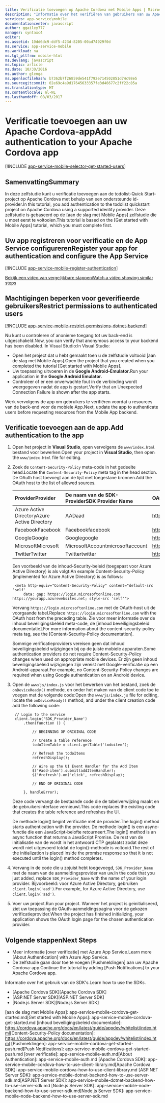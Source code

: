 ```yaml
---
title: Verificatie toevoegen op Apache Cordova met Mobile Apps | Microsoft Docs
description: "Informatie over het verifiëren van gebruikers van uw Apache Cordova-app via een groot aantal identiteitsproviders, waaronder Google, Facebook, Twitter en Microsoft met Mobile Apps in Azure App Service."
services: app-service\mobile
documentationcenter: javascript
author: ggailey777
manager: syntaxc4
editor: 
ms.assetid: 10dd6dc9-ddf5-423d-8205-00ad74929f0d
ms.service: app-service-mobile
ms.workload: na
ms.tgt_pltfrm: mobile-html
ms.devlang: javascript
ms.topic: article
ms.date: 10/30/2016
ms.author: glenga
ms.openlocfilehash: b7362b7f26859de541f792e714502851d74c98e5
ms.sourcegitcommit: 02e69c4a9d17645633357fe3d46677c2ff22c85a
ms.translationtype: MT
ms.contentlocale: nl-NL
ms.lasthandoff: 08/03/2017
---
```

# <a name="add-authentication-to-your-apache-cordova-app"></a><span data-ttu-id="b52f4-103">Verificatie toevoegen aan uw Apache Cordova-app</span><span class="sxs-lookup"><span data-stu-id="b52f4-103">Add authentication to your Apache Cordova app</span></span>
[!INCLUDE [app-service-mobile-selector-get-started-users](../../includes/app-service-mobile-selector-get-started-users.md)]

## <a name="summary"></a><span data-ttu-id="b52f4-104">Samenvatting</span><span class="sxs-lookup"><span data-stu-id="b52f4-104">Summary</span></span>
<span data-ttu-id="b52f4-105">In deze zelfstudie kunt u verificatie toevoegen aan de todolist-Quick Start-project op Apache Cordova met behulp van een ondersteunde id-provider.</span><span class="sxs-lookup"><span data-stu-id="b52f4-105">In this tutorial, you add authentication to the todolist quickstart project on Apache Cordova using a supported identity provider.</span></span> <span data-ttu-id="b52f4-106">Deze zelfstudie is gebaseerd op de [aan de slag met Mobile Apps] zelfstudie die u moet eerst te voltooien.</span><span class="sxs-lookup"><span data-stu-id="b52f4-106">This tutorial is based on the [Get started with Mobile Apps] tutorial, which you must complete first.</span></span>

## <span data-ttu-id="b52f4-107"><a name="register"></a>Uw app registreren voor verificatie en de App Service configureren</span><span class="sxs-lookup"><span data-stu-id="b52f4-107"><a name="register"></a>Register your app for authentication and configure the App Service</span></span>
[!INCLUDE [app-service-mobile-register-authentication](../../includes/app-service-mobile-register-authentication.md)]

[<span data-ttu-id="b52f4-108">Bekijk een video van vergelijkbare stappen</span><span class="sxs-lookup"><span data-stu-id="b52f4-108">Watch a video showing similar steps</span></span>](https://channel9.msdn.com/series/Azure-connected-services-with-Cordova/Azure-connected-services-task-8-Azure-authentication)

## <span data-ttu-id="b52f4-109"><a name="permissions"></a>Machtigingen beperken voor geverifieerde gebruikers</span><span class="sxs-lookup"><span data-stu-id="b52f4-109"><a name="permissions"></a>Restrict permissions to authenticated users</span></span>
[!INCLUDE [app-service-mobile-restrict-permissions-dotnet-backend](../../includes/app-service-mobile-restrict-permissions-dotnet-backend.md)]

<span data-ttu-id="b52f4-110">Nu kunt u controleren of anonieme toegang tot uw back-end is uitgeschakeld.</span><span class="sxs-lookup"><span data-stu-id="b52f4-110">Now, you can verify that anonymous access to your backend has been disabled.</span></span> <span data-ttu-id="b52f4-111">In Visual Studio:</span><span class="sxs-lookup"><span data-stu-id="b52f4-111">In Visual Studio:</span></span>

* <span data-ttu-id="b52f4-112">Open het project dat u hebt gemaakt toen u de zelfstudie voltooid [aan de slag met Mobile Apps].</span><span class="sxs-lookup"><span data-stu-id="b52f4-112">Open the project that you created when you completed the tutorial [Get started with Mobile Apps].</span></span>
* <span data-ttu-id="b52f4-113">Uw toepassing uitvoeren in de **Google Android-Emulator**.</span><span class="sxs-lookup"><span data-stu-id="b52f4-113">Run your application in the **Google Android Emulator**.</span></span>
* <span data-ttu-id="b52f4-114">Controleer of er een onverwachte fout in de verbinding wordt weergegeven nadat de app is gestart.</span><span class="sxs-lookup"><span data-stu-id="b52f4-114">Verify that an Unexpected Connection Failure is shown after the app starts.</span></span>

<span data-ttu-id="b52f4-115">Werk vervolgens de app om gebruikers te verifiëren voordat u resources van de back-end voor de mobiele App.</span><span class="sxs-lookup"><span data-stu-id="b52f4-115">Next, update the app to authenticate users before requesting resources from the Mobile App backend.</span></span>

## <span data-ttu-id="b52f4-116"><a name="add-authentication"></a>Verificatie toevoegen aan de app.</span><span class="sxs-lookup"><span data-stu-id="b52f4-116"><a name="add-authentication"></a>Add authentication to the app</span></span>
1. <span data-ttu-id="b52f4-117">Open het project in **Visual Studio**, open vervolgens de `www/index.html` bestand voor bewerken.</span><span class="sxs-lookup"><span data-stu-id="b52f4-117">Open your project in **Visual Studio**, then open the `www/index.html` file for editing.</span></span>
2. <span data-ttu-id="b52f4-118">Zoek de `Content-Security-Policy` meta-code in het gedeelte head.</span><span class="sxs-lookup"><span data-stu-id="b52f4-118">Locate the `Content-Security-Policy` meta tag in the head section.</span></span>  <span data-ttu-id="b52f4-119">De OAuth host toevoegt aan de lijst met toegestane bronnen.</span><span class="sxs-lookup"><span data-stu-id="b52f4-119">Add the OAuth host to the list of allowed sources.</span></span>

   | <span data-ttu-id="b52f4-120">Provider</span><span class="sxs-lookup"><span data-stu-id="b52f4-120">Provider</span></span> | <span data-ttu-id="b52f4-121">De naam van de SDK-Provider</span><span class="sxs-lookup"><span data-stu-id="b52f4-121">SDK Provider Name</span></span> | <span data-ttu-id="b52f4-122">OAuth-Host</span><span class="sxs-lookup"><span data-stu-id="b52f4-122">OAuth Host</span></span> |
   |:--- |:--- |:--- |
   | <span data-ttu-id="b52f4-123">Azure Active Directory</span><span class="sxs-lookup"><span data-stu-id="b52f4-123">Azure Active Directory</span></span> | <span data-ttu-id="b52f4-124">AAD</span><span class="sxs-lookup"><span data-stu-id="b52f4-124">aad</span></span> | <span data-ttu-id="b52f4-125">https://login.microsoftonline.com</span><span class="sxs-lookup"><span data-stu-id="b52f4-125">https://login.microsoftonline.com</span></span> |
   | <span data-ttu-id="b52f4-126">Facebook</span><span class="sxs-lookup"><span data-stu-id="b52f4-126">Facebook</span></span> | <span data-ttu-id="b52f4-127">Facebook</span><span class="sxs-lookup"><span data-stu-id="b52f4-127">facebook</span></span> | <span data-ttu-id="b52f4-128">https://www.Facebook.com</span><span class="sxs-lookup"><span data-stu-id="b52f4-128">https://www.facebook.com</span></span> |
   | <span data-ttu-id="b52f4-129">Google</span><span class="sxs-lookup"><span data-stu-id="b52f4-129">Google</span></span> | <span data-ttu-id="b52f4-130">Google</span><span class="sxs-lookup"><span data-stu-id="b52f4-130">google</span></span> | <span data-ttu-id="b52f4-131">https://accounts.Google.com</span><span class="sxs-lookup"><span data-stu-id="b52f4-131">https://accounts.google.com</span></span> |
   | <span data-ttu-id="b52f4-132">Microsoft</span><span class="sxs-lookup"><span data-stu-id="b52f4-132">Microsoft</span></span> | <span data-ttu-id="b52f4-133">MicrosoftAccount</span><span class="sxs-lookup"><span data-stu-id="b52f4-133">microsoftaccount</span></span> | <span data-ttu-id="b52f4-134">https://login.live.com</span><span class="sxs-lookup"><span data-stu-id="b52f4-134">https://login.live.com</span></span> |
   | <span data-ttu-id="b52f4-135">Twitter</span><span class="sxs-lookup"><span data-stu-id="b52f4-135">Twitter</span></span> | <span data-ttu-id="b52f4-136">Twitter</span><span class="sxs-lookup"><span data-stu-id="b52f4-136">twitter</span></span> | <span data-ttu-id="b52f4-137">https://API.Twitter.com</span><span class="sxs-lookup"><span data-stu-id="b52f4-137">https://api.twitter.com</span></span> |

    <span data-ttu-id="b52f4-138">Een voorbeeld van de inhoud-Security-beleid (toegepast voor Azure Active Directory) is als volgt:</span><span class="sxs-lookup"><span data-stu-id="b52f4-138">An example Content-Security-Policy (implemented for Azure Active Directory) is as follows:</span></span>

        <meta http-equiv="Content-Security-Policy" content="default-src 'self'
            data: gap: https://login.microsoftonline.com https://yourapp.azurewebsites.net; style-src 'self'">

    <span data-ttu-id="b52f4-139">Vervang `https://login.microsoftonline.com` met de OAuth-host uit de voorgaande tabel.</span><span class="sxs-lookup"><span data-stu-id="b52f4-139">Replace `https://login.microsoftonline.com` with the OAuth host from the preceding table.</span></span>  <span data-ttu-id="b52f4-140">Zie voor meer informatie over de inhoud beveiligingsbeleid meta-code, de [inhoud beveiligingsbeleid documentatie].</span><span class="sxs-lookup"><span data-stu-id="b52f4-140">For more information about the content-security-policy meta tag, see the [Content-Security-Policy documentation].</span></span>

    <span data-ttu-id="b52f4-141">Sommige verificatieproviders vereisen geen dat inhoud beveiligingsbeleid wijzigingen bij op de juiste mobiele apparaten.</span><span class="sxs-lookup"><span data-stu-id="b52f4-141">Some authentication providers do not require Content-Security-Policy changes when used on appropriate mobile devices.</span></span>  <span data-ttu-id="b52f4-142">Er zijn geen inhoud beveiligingsbeleid wijzigingen zijn vereist met Google-verificatie op een Android-apparaat.</span><span class="sxs-lookup"><span data-stu-id="b52f4-142">For example, no Content-Security-Policy changes are required when using Google authentication on an Android device.</span></span>

3. <span data-ttu-id="b52f4-143">Open de `www/js/index.js` voor het bewerken van het bestand, zoek de `onDeviceReady()` methode, en onder het maken van de client code toe te voegen met de volgende code:</span><span class="sxs-lookup"><span data-stu-id="b52f4-143">Open the `www/js/index.js` file for editing, locate the `onDeviceReady()` method, and under the client  creation code add the following code:</span></span>

        // Login to the service
        client.login('SDK_Provider_Name')
            .then(function () {

                // BEGINNING OF ORIGINAL CODE

                // Create a table reference
                todoItemTable = client.getTable('todoitem');

                // Refresh the todoItems
                refreshDisplay();

                // Wire up the UI Event Handler for the Add Item
                $('#add-item').submit(addItemHandler);
                $('#refresh').on('click', refreshDisplay);

                // END OF ORIGINAL CODE

            }, handleError);

    <span data-ttu-id="b52f4-144">Deze code vervangt de bestaande code die de tabelverwijzing maakt en de gebruikersinterface vernieuwt.</span><span class="sxs-lookup"><span data-stu-id="b52f4-144">This code replaces the existing code that creates the table reference and refreshes the UI.</span></span>

    <span data-ttu-id="b52f4-145">De methode login() begint verificatie met de provider.</span><span class="sxs-lookup"><span data-stu-id="b52f4-145">The login() method starts authentication with the provider.</span></span> <span data-ttu-id="b52f4-146">De methode login() is een async-functie die een JavaScript-belofte retourneert.</span><span class="sxs-lookup"><span data-stu-id="b52f4-146">The login() method is an async function that returns a JavaScript Promise.</span></span>  <span data-ttu-id="b52f4-147">De rest van de initialisatie van de wordt in het antwoord CTP geplaatst zodat deze wordt niet uitgevoerd totdat de login()-methode is voltooid.</span><span class="sxs-lookup"><span data-stu-id="b52f4-147">The rest of the initialization is placed inside the promise response so that it is not executed until the login() method completes.</span></span>

4. <span data-ttu-id="b52f4-148">Vervang in de code die u zojuist hebt toegevoegd, `SDK_Provider_Name` met de naam van de aanmeldingsprovider van uw.</span><span class="sxs-lookup"><span data-stu-id="b52f4-148">In the code that you just added, replace `SDK_Provider_Name` with the name of your login provider.</span></span> <span data-ttu-id="b52f4-149">Bijvoorbeeld: voor Azure Active Directory, gebruiken `client.login('aad')`.</span><span class="sxs-lookup"><span data-stu-id="b52f4-149">For example, for Azure Active Directory, use `client.login('aad')`.</span></span>
5. <span data-ttu-id="b52f4-150">Voer uw project.</span><span class="sxs-lookup"><span data-stu-id="b52f4-150">Run your project.</span></span>  <span data-ttu-id="b52f4-151">Wanneer het project is geïnitialiseerd, ziet uw toepassing de OAuth-aanmeldingspagina voor de gekozen verificatieprovider.</span><span class="sxs-lookup"><span data-stu-id="b52f4-151">When the project has finished initializing, your application shows the OAuth login page for the chosen authentication provider.</span></span>

## <span data-ttu-id="b52f4-152"><a name="next-steps"></a>Volgende stappen</span><span class="sxs-lookup"><span data-stu-id="b52f4-152"><a name="next-steps"></a>Next Steps</span></span>
* <span data-ttu-id="b52f4-153">Meer informatie [over verificatie] met Azure App Service.</span><span class="sxs-lookup"><span data-stu-id="b52f4-153">Learn more [About Authentication] with Azure App Service.</span></span>
* <span data-ttu-id="b52f4-154">De zelfstudie gaan door toe te voegen [Pushmeldingen] aan uw Apache Cordova-app.</span><span class="sxs-lookup"><span data-stu-id="b52f4-154">Continue the tutorial by adding [Push Notifications] to your Apache Cordova app.</span></span>

<span data-ttu-id="b52f4-155">Informatie over het gebruik van de SDK's.</span><span class="sxs-lookup"><span data-stu-id="b52f4-155">Learn how to use the SDKs.</span></span>

* <span data-ttu-id="b52f4-156">[Apache Cordova SDK]</span><span class="sxs-lookup"><span data-stu-id="b52f4-156">[Apache Cordova SDK]</span></span>
* <span data-ttu-id="b52f4-157">[ASP.NET Server SDK]</span><span class="sxs-lookup"><span data-stu-id="b52f4-157">[ASP.NET Server SDK]</span></span>
* <span data-ttu-id="b52f4-158">[Node.js Server SDK]</span><span class="sxs-lookup"><span data-stu-id="b52f4-158">[Node.js Server SDK]</span></span>

<!-- URLs. -->
<span data-ttu-id="b52f4-159">[aan de slag met Mobile Apps]: app-service-mobile-cordova-get-started.md</span><span class="sxs-lookup"><span data-stu-id="b52f4-159">[Get started with Mobile Apps]: app-service-mobile-cordova-get-started.md</span></span>
<span data-ttu-id="b52f4-160">[inhoud beveiligingsbeleid documentatie]: https://cordova.apache.org/docs/en/latest/guide/appdev/whitelist/index.html</span><span class="sxs-lookup"><span data-stu-id="b52f4-160">[Content-Security-Policy documentation]: https://cordova.apache.org/docs/en/latest/guide/appdev/whitelist/index.html</span></span>
<span data-ttu-id="b52f4-161">[Pushmeldingen]: app-service-mobile-cordova-get-started-push.md</span><span class="sxs-lookup"><span data-stu-id="b52f4-161">[Push Notifications]: app-service-mobile-cordova-get-started-push.md</span></span>
<span data-ttu-id="b52f4-162">[over verificatie]: app-service-mobile-auth.md</span><span class="sxs-lookup"><span data-stu-id="b52f4-162">[About Authentication]: app-service-mobile-auth.md</span></span>
<span data-ttu-id="b52f4-163">[Apache Cordova SDK]: app-service-mobile-cordova-how-to-use-client-library.md</span><span class="sxs-lookup"><span data-stu-id="b52f4-163">[Apache Cordova SDK]: app-service-mobile-cordova-how-to-use-client-library.md</span></span>
<span data-ttu-id="b52f4-164">[ASP.NET Server SDK]: app-service-mobile-dotnet-backend-how-to-use-server-sdk.md</span><span class="sxs-lookup"><span data-stu-id="b52f4-164">[ASP.NET Server SDK]: app-service-mobile-dotnet-backend-how-to-use-server-sdk.md</span></span>
<span data-ttu-id="b52f4-165">[Node.js Server SDK]: app-service-mobile-node-backend-how-to-use-server-sdk.md</span><span class="sxs-lookup"><span data-stu-id="b52f4-165">[Node.js Server SDK]: app-service-mobile-node-backend-how-to-use-server-sdk.md</span></span>
